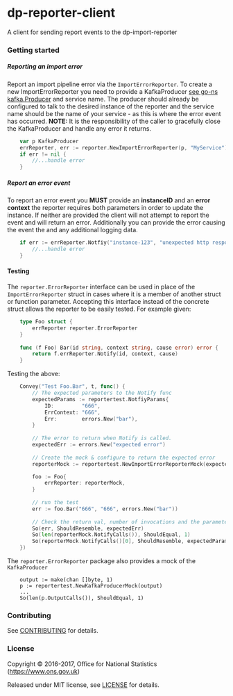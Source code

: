 dp-reporter-client
================

A client for sending report events to the dp-import-reporter

### Getting started
##### Reporting an import error
Report an import pipeline error via the `ImportErrorReporter`. To create a new ImportErrorReporter you need to provide a
 KafkaProducer [see go-ns kafka.Producer](https://github.com/ONSdigital/go-ns/blob/master/kafka/producer.go) and service
  name. The producer should already be configured to talk to the desired instance of the reporter and the service name 
  should be the name of your service - as this is where the error event has occurred. __NOTE:__ It is the responsibility
   of the caller to gracefully close the KafkaProducer and handle any error it returns.
```go
	var p KafkaProducer
	errReporter, err := reporter.NewImportErrorReporter(p, "MyService")
	if err != nil {
		//...handle error
	}
``` 
##### Report an error event
To report an error event you __MUST__ provide an __instanceID__ and an __error context__ the reporter requires 
both parameters in order to update the instance. If neither are provided the client will not attempt to report the 
event and will return an error. Additionally you can provide the error causing the event the and any additional 
logging data.
```go
    if err := errReporter.Notfiy("instance-123", "unexpected http response status", err); err != nil {
        //...handle error
    }
```
#### Testing
The `reporter.ErrorReporter` interface can be used in place of the `ImportErrorReporter` struct in cases where it is a
member of another struct or function parameter. Accepting this interface instead of the concrete struct allows the 
reporter to be easily tested. For example given:
```go
    type Foo struct {
        errReporter reporter.ErrorReporter
    }
    
    func (f Foo) Bar(id string, context string, cause error) error {
        return f.errReporter.Notify(id, context, cause)
    }
``` 

Testing the above:

```go
	Convey("Test Foo.Bar", t, func() {
		// The expected parameters to the Notify func
		expectedParams := reportertest.NotfiyParams{
			ID:         "666",
			ErrContext: "666",
			Err:        errors.New("bar"),
		}
 
		// The error to return when Notify is called.
		expectedErr := errors.New("expected error")
  
		// Create the mock & configure to return the expected error
		reporterMock := reportertest.NewImportErrorReporterMock(expectedErr)

		foo := Foo{
			errReporter: reporterMock,
		}
		
		// run the test
		err := foo.Bar("666", "666", errors.New("bar"))
 
		// Check the return val, number of invocations and the parameters supplied to Notify
		So(err, ShouldResemble, expectedErr)
		So(len(reporterMock.NotifyCalls()), ShouldEqual, 1)
		So(reporterMock.NotifyCalls()[0], ShouldResemble, expectedParams)
	})
```
The `reporter.ErrorReporter` package also provides a mock of the `KafkaProducer`
```
    output := make(chan []byte, 1)
    p := reportertest.NewKafkaProducerMock(output)
    ...
    So(len(p.OutputCalls()), ShouldEqual, 1)
```
### Contributing

See [CONTRIBUTING](CONTRIBUTING.md) for details.

### License

Copyright © 2016-2017, Office for National Statistics (https://www.ons.gov.uk)

Released under MIT license, see [LICENSE](LICENSE.md) for details.
